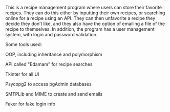 This is a recipe management program where users can store their favorite recipes. They can do this either by inputting their own recipes, or searching online for a recipe using an API. They can then unfavorite a recipe they decide they don’t like, and they also have the option of emailing a file of the recipe to themselves. In addition, the program has a user management system, with login and password validation.

Some tools used:

OOP, including inheritance and polymorphism

API called "Edamam" for recipe searches

Tkinter for all UI

Psycopg2 to access pgAdmin databases

SMTPLib and MIME to create and send emails

Faker for fake login info